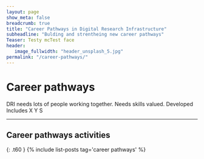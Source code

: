 ```yaml
---
layout: page
show_meta: false
breadcrumb: true
title: "Career Pathways in Digital Research Infrastructure"
subheadline: "Bulding and strentheing new career pathways"
Teaser: Testy mcTest face
header:
   image_fullwidth: "header_unsplash_5.jpg"
permalink: "/career-pathways/"
---
```


# Career pathways

DRI needs lots of people working together.
Needs skills valued. Developed 
Includes X Y S 




---
## Career pathways activities
{: .t60 }
{% include list-posts tag='career pathways' %}
